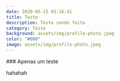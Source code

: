 ```yaml
---
date: 2020-05-15 03:16:41
title: Teste
description: Teste sendo feito
category: Teste
background: assets/img/profile-photo.jpeg
color: "#000"
image: assets/img/profile-photo.jpeg
---
```

\### Apenas um teste 

hahahah